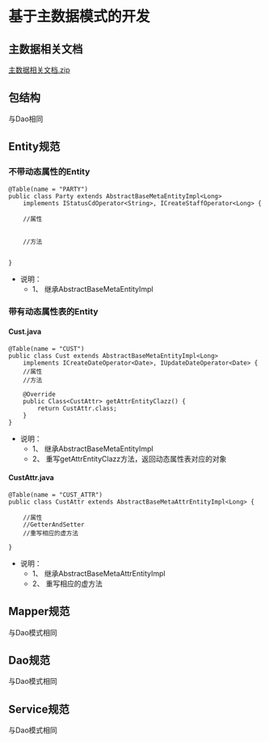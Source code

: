 # 基于主数据模式的开发

## 主数据相关文档
[主数据相关文档.zip](../.gitbook/assets/主数据相关文档.zip)

## 包结构
与Dao相同

## Entity规范
### 不带动态属性的Entity
```
@Table(name = "PARTY")
public class Party extends AbstractBaseMetaEntityImpl<Long>
    implements IStatusCdOperator<String>, ICreateStaffOperator<Long> {

    //属性


    //方法


}

```
+ 说明：
    + 1、 继承AbstractBaseMetaEntityImpl<ID>

### 带有动态属性表的Entity
#### Cust.java
```
@Table(name = "CUST")
public class Cust extends AbstractBaseMetaEntityImpl<Long>
    implements ICreateDateOperator<Date>, IUpdateDateOperator<Date> {
    //属性
    //方法
    
    @Override
    public Class<CustAttr> getAttrEntityClazz() {
        return CustAttr.class;
    }
}
```
+ 说明：
    + 1、 继承AbstractBaseMetaEntityImpl<ID>
    + 2、 重写getAttrEntityClazz方法，返回动态属性表对应的对象
    
#### CustAttr.java
```
@Table(name = "CUST_ATTR")
public class CustAttr extends AbstractBaseMetaAttrEntityImpl<Long> {
    
    //属性
    //GetterAndSetter    
    //重写相应的虚方法
    
}
```
+ 说明：
    + 1、 继承AbstractBaseMetaAttrEntityImpl<ID>
    + 2、 重写相应的虚方法

## Mapper规范
与Dao模式相同
## Dao规范
与Dao模式相同
## Service规范
与Dao模式相同


